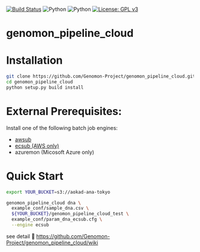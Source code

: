 [![Build Status](https://travis-ci.org/Genomon-Project/genomon_pipeline_cloud.svg?branch=master)](https://travis-ci.org/Genomon-Project/genomon_pipeline_cloud)
![Python](https://img.shields.io/badge/python-2.7-blue.svg)
![Python](https://img.shields.io/badge/python-%3E%3D3.6-blue.svg)
[![License: GPL v3](https://img.shields.io/badge/License-GPL%20v3-blue.svg)](https://www.gnu.org/licenses/gpl-3.0)

# genomon_pipeline_cloud

# Installation

```sh
git clone https://github.com/Genomon-Project/genomon_pipeline_cloud.git
cd genomon_pipeline_cloud
python setup.py build install
```

# External Prerequisites:

Install one of the following batch job engines:

 - [awsub](https://github.com/otiai10/awsub/r)
 - [ecsub (AWS only)](https://github.com/aokad/ecsub)
 - azuremon (Micosoft Azure only)


# Quick Start

```sh
export YOUR_BUCKET=s3://aokad-ana-tokyo

genomon_pipeline_cloud dna \
  example_conf/sample_dna.csv \
  ${YOUR_BUCKET}/genomon_pipeline_cloud_test \
  example_conf/param_dna_ecsub.cfg \
  --engine ecsub
```

see detail :notebook: https://github.com/Genomon-Project/genomon_pipeline_cloud/wiki
